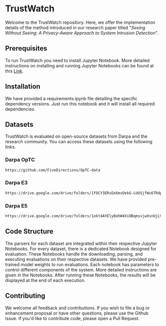 # TrustWatch 

Welcome to the TrustWatch repository. Here, we offer the implementation details of the method introduced in our research paper titled "_Seeing Without Seeing: A Privacy-Aware Approach to System Intrusion Detection_".

## Prerequisites
To run TrustWatch you need to install Jupyter Notebook. More detailed instructions on installing and running Jupyter Notebooks can be found at this [Link](https://jupyter.org/install).

## Installation
We have provided a requirements.ipynb file detailing the specific dependency versions. Just run this notebook and it will install all required dependencies.

## Datasets
TrustWatch is evaluated on open-source datasets from Darpa and the research community. You can access these datasets using the following links.

### Darpa OpTC
```bash
https://github.com/FiveDirections/OpTC-data
```

### Darpa E3
```bash
https://drive.google.com/drive/folders/1fOCY3ERsEmXmvDekG-LUUSjfWs6TRdp
```

### Darpa E5
```bash
https://drive.google.com/drive/folders/1okt4AYElyBohW4XiOBqmsvjwXsnUjLVf
```

## Code Structure
The parsers for each dataset are integrated within their respective Jupyter Notebooks. For every dataset, there is a dedicated Notebook designed for evaluation. These Notebooks handle the downloading, parsing, and executing evaluations on their respective datasets. We have provided pre-trained model weights to run evaluations. Each notebook has parameters to control different components of the system. More detailed instructions are given in the Notebooks. After running these Notebooks, the results will be displayed at the end of each execution.

## Contributing
We welcome all feedback and contributions. If you wish to file a bug or enhancement proposal or have other questions, please use the Github Issue. If you'd like to contribute code, please open a Pull Request.

